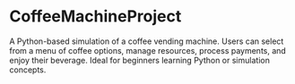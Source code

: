 # CoffeeMachineProject
A Python-based simulation of a coffee vending machine. Users can select from a menu of coffee options, manage resources, process payments, and enjoy their beverage. Ideal for beginners learning Python or simulation concepts.
